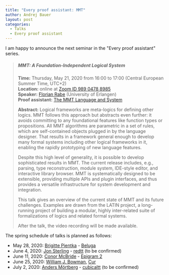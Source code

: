 ```yaml
---
title: "Every proof assistant: MMT"
author: Andrej Bauer
layout: post
categories:
  - Talks
  - Every proof assistant
---
```


I am happy to announce the next seminar in the "Every proof assistant" series.

> ##### MMT: A Foundation-Independent Logical System
>
> **Time:** Thursday, May 21, 2020 from 16:00 to 17:00 (Central European Summer Time, UTC+2)  
> **Location:** online at [Zoom ID 989 0478 8985](https://zoom.us/j/98904788985)  
> **Speaker:** [Florian Rabe](https://kwarc.info/people/frabe/) (University of Erlangen)  
> **Proof assistant:** [The MMT Language and System](https://uniformal.github.io/)
>
> **Abstract:** Logical frameworks are meta-logics for defining other logics. MMT follows this
> approach but abstracts even further: it avoids committing to any foundational features like function
> types or propositions. All MMT algorithms are parametric in a set of rules, which are self-contained
> objects plugged in by the language designer. That results in a framework general enough to develop
> many formal systems including other logical frameworks in it, enabling the rapidly prototyping of
> new language features.
> 
> Despite this high level of generality, it is possible to develop sophisticated results in MMT. The
> current release includes, e.g., parsing, type reconstruction, module system, IDE-style editor, and
> interactive library browser. MMT is systematically designed to be extensible, providing multiple
> APIs and plugin interfaces, and thus provides a versatile infrastructure for system development and
> integration.
> 
> This talk gives an overview of the current state of MMT and its future challenges. Examples are
> drawn from the LATIN project, a long-running project of building a modular, highly inter-related
> suite of formalizations of logics and related formal systems.
>
> After the talk, the video recording will be made available.

The spring schedule of talks is planned as follows:

* May 28, 2020: [Brigitte Pientka](https://www.cs.mcgill.ca/~bpientka/) - [Beluga](http://complogic.cs.mcgill.ca/beluga/)
* June 4, 2020: [Jon Sterling](https://www.jonmsterling.com) - [redtt](https://github.com/RedPRL/redtt) (to be confirmed)
* June 11, 2020: [Conor McBride](http://strictlypositive.org) - [Epigram 2](https://github.com/mietek/epigram2)
* June 25, 2020: [William J. Bowman](https://www.williamjbowman.com), [Cur](https://github.com/wilbowma/cur)
* July 2, 2020: [Anders Mörtberg](https://staff.math.su.se/anders.mortberg/) - [cubicaltt](https://github.com/mortberg/cubicaltt) (to be confirmed)
